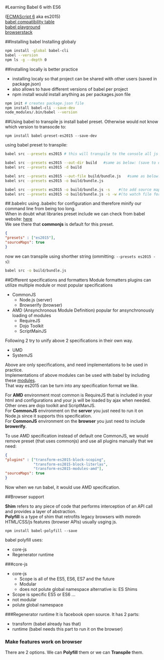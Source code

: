 #Learning Babel 6 with ES6 

([ECMAScript 6](http://es6-features.org/) aka es2015)    
[babel compatibility table](http://kangax.github.io/compat-table/es6/#babel)     
[babel playground](http://babeljs.io/repl/)    
[browserstack](https://www.browserstack.com)

##Installing babel
Installing globaly 
```bash
npm install -global babel-cli 
babel --version
npm ls -g --depth 0
```

##installing locally is better practice
- installing localy so that project can be shared with other users (saved in package.json)   
- also allows to have different versions of babel per project   
- npm install would install anything as per packages.json file   
```bash
npm init # creates package.json file
npm install babel-cli --save-dev 
node_modules/.bin/babel --version 
```

##Using babel to transpile js
install babel preset. Otherwise would not know which version to transocde to: 
```
npm install babel-preset-es2015 --save-dev 
```

using babel preset to transpile: 
```bash
babel src --presets es2015 # this will transpile to the console all js files in this directory

babel src --presets es2015 --out-dir build   #same as below: (save to output directory)
babel src --presets es2015 -d build 

babel src --presets es2015 --out-file build/bundle.js   #same as below: 
babel src --presets es2015 -o build/bundle.js 

babel src --presets es2015 -o build/bundle.js -s    #(to add source map file - good for debugging) 
babel src --presets es2015 -o build/bundle.js -s -w #(to watch file for changes ) 
```

##.babelrc
using .babelrc for configuration and therefore minify our command line from being too long.        
When in doubt what libraries preset include we can check from babel website: [here](http://babeljs.io/docs/plugins/preset-es2015/)    
We see there that **commonjs** is default for this preset.    
```json
{ 
"presets" : ["es2015"], 
"sourceMaps": true 
} 
```
now we can transpile using shorther string (ommitting: `--presets es2015 -s`): 
```bash
babel src -o build/bundle.js 
```


##Different specifications and formatters
Module formatters plugins can utilize multiple module or most popular specifications    
- CommonJS   
  * Node.js (server)    
  * Browserify (browser)    
- AMD (Ansynchronous Module Definition) popular for ansynchronously loading of modules    
  * RequireJS   
  * Dojo Toolkit   
  * ScriptMainJS    

Following 2 try to unify above 2 specifications in their own way.     
- UMD   
- SystemJS   

Above are only specifications, and need implementations to be used in practice.   
Implementations of above modules can be used with babel by including these [modules](http://babeljs.io/docs/plugins/#modules).   
That way es2015 can be turn into any specification format we like.   

For **AMD** environment most common is RequireJS that is included in your html and configurations and your js will be loaded by ajax when needed. Other ones are dojo toolkit and ScriptManJS.   
For **CommonJS** environment on the **server** you just need to run it on Node.js since it supports this specification.   
For **CommonJS** environment on the **browser** you just need to include **browerify**.   

To use AMD specification instead of default one CommonJS, we would remove preset (that uses commonjs) and use all plugins manually that we need:  
```json
{ 
"plugins" : ["transform-es2015-block-scoping", 
             "transform-es2015-block-literlas",
             "transform-es2015-modules-amd"], 
"sourceMaps": true 
} 
```
Now when we run babel, it would use AMD specification.

##Browser support

**Shim** refers to any piece of code that performs interception of an API call and provides a layer of abstraction.    
**Polyfill** is a type of shim that retrofits legacy browsers with moredn HTML/CSS/js features (browser APIs) usually usging js.    

```
npm install babel-polyfill --save
```
babel polyfill uses:  
* core-js
* Regenerator runtime

###core-js
* core-js    
  * Scope is all of the ES5, ES6, ES7 and the future
  * Modular   
  * does not polute global namespace
alternative is:
ES Shims   
* Scope is specific ES5 or ES6 ...  
* not modular   
* polute global namespace   

###Regenerator runtime
It is facebook open source. It has 2 parts:    
* transform (babel already has that)
* runtime (babel needs this part to run it on the browser)

### Make features work on browser

There are 2 options. We can **Polyfill** them or we can **Transpile** them.





 











